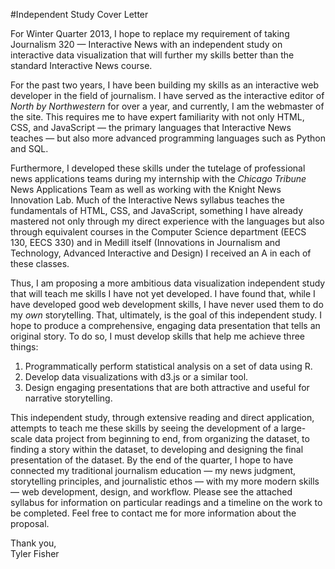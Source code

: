 #Independent Study Cover Letter

For Winter Quarter 2013, I hope to replace my requirement of taking Journalism 320 — Interactive News with an independent study on interactive data visualization that will further my skills better than the standard Interactive News course.

For the past two years, I have been building my skills as an interactive web developer in the field of journalism. I have served as the interactive editor of *North by Northwestern* for over a year, and currently, I am the webmaster of the site. This requires me to have expert familiarity with not only HTML, CSS, and JavaScript — the primary languages that Interactive News teaches — but also more advanced programming languages such as Python and SQL. 

Furthermore, I developed these skills under the tutelage of professional news applications teams during my internship with the *Chicago Tribune* News Applications Team as well as working with the Knight News Innovation Lab. Much of the Interactive News syllabus teaches the fundamentals of HTML, CSS, and JavaScript, something I have already mastered not only through my direct experience with the languages but also through equivalent courses in the Computer Science department (EECS 130, EECS 330) and in Medill itself (Innovations in Journalism and Technology, Advanced Interactive and Design) I received an A in each of these classes. 

Thus, I am proposing a more ambitious data visualization independent study that will teach me skills I have not yet developed. I have found that, while I have developed good web development skills, I have never used them to do my *own* storytelling. That, ultimately, is the goal of this independent study. I hope to produce a comprehensive, engaging data presentation that tells an original story. To do so, I must develop skills that help me achieve three things:

1. Programmatically perform statistical analysis on a set of data using R.
2. Develop data visualizations with d3.js or a similar tool.
3. Design engaging presentations that are both attractive and useful for narrative storytelling.

This independent study, through extensive reading and direct application, attempts to teach me these skills by seeing the development of a large-scale data project from beginning to end, from organizing the dataset, to finding a story within the dataset, to developing and designing the final presentation of the dataset. By the end of the quarter, I hope to have connected my traditional journalism education — my news judgment, storytelling principles, and journalistic ethos — with my more modern skills — web development, design, and workflow. Please see the attached syllabus for information on particular readings and a timeline on the work to be completed. Feel free to contact me for more information about the proposal.

Thank you,  
Tyler Fisher